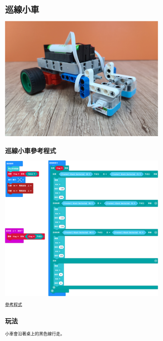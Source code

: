 # 巡線小車

![](./images/line_1.jpg)

## 巡線小車參考程式

![](./images/line_code.png)

[參考程式](https://makecode.microbit.org/_F884y4MveYdp)

## 玩法

小車會沿著桌上的黑色線行走。